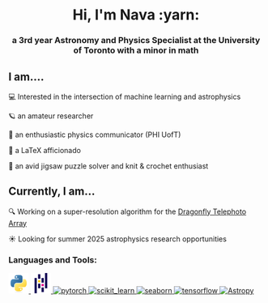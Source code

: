
<h1 align="center">Hi, I'm Nava :yarn:</h1>
<h3 align="center">a 3rd year Astronomy and Physics Specialist at the University of Toronto with a minor in math </h3>
<h2 align="left"> I am.... </h2>


💻 Interested in the intersection of machine learning and astrophysics 

🪐 an amateur researcher 

🎤 an enthusiastic physics communicator (PHI UofT) 

📎 a LaTeX afficionado 

🧩 an avid jigsaw puzzle solver and knit & crochet enthusiast

## Currently, I am...
🔍 Working on a super-resolution algorithm for the [Dragonfly Telephoto Array](https://www.dragonflytelescope.org/)

☀️ Looking for summer 2025 astrophysics research opportunities


<h3 align="left">Languages and Tools:</h3>
<p align="left"> <a href="https://www.python.org" target="_blank" rel="noreferrer"> <img src="https://raw.githubusercontent.com/devicons/devicon/master/icons/python/python-original.svg" alt="python" width="40" height="40"/> </a>  <a href="https://pandas.pydata.org/" target="_blank" rel="noreferrer"> 
<img src="https://raw.githubusercontent.com/devicons/devicon/2ae2a900d2f041da66e950e4d48052658d850630/icons/pandas/pandas-original.svg" alt="pandas" width="40" height="40"/>  </a> <a href="https://pytorch.org/" target="_blank" rel="noreferrer"> <img src="https://www.vectorlogo.zone/logos/pytorch/pytorch-icon.svg" alt="pytorch" width="40" height="40"/> </a> <a href="https://scikit-learn.org/" target="_blank" rel="noreferrer"> <img src="https://upload.wikimedia.org/wikipedia/commons/0/05/Scikit_learn_logo_small.svg" alt="scikit_learn" width="40" height="40"/> </a> <a href="https://seaborn.pydata.org/" target="_blank" rel="noreferrer"> <img src="https://seaborn.pydata.org/_images/logo-mark-lightbg.svg" alt="seaborn" width="40" height="40"/> </a> <a href="https://www.tensorflow.org" target="_blank" rel="noreferrer"> <img src="https://www.vectorlogo.zone/logos/tensorflow/tensorflow-icon.svg" alt="tensorflow" width="40" height="40"/> </a><a href="https://www.astropy.org/" target="_blank" rel="noreferrer">
    <img src="https://upload.wikimedia.org/wikipedia/commons/5/5a/Logo_of_the_Astropy_Project.png" alt="Astropy" width="40"/>
  </a></p>
